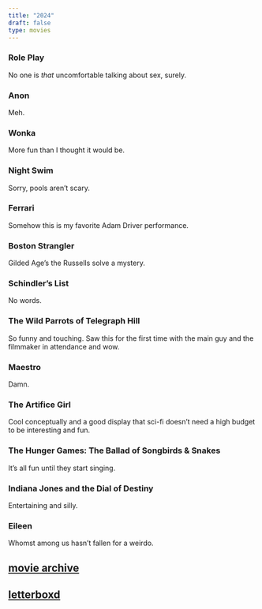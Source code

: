```yaml
--- 
title: "2024" 
draft: false 
type: movies 
---
```


### Role Play

No one is *that* uncomfortable talking about sex, surely.

### Anon

Meh.

### Wonka

More fun than I thought it would be.

### Night Swim

Sorry, pools aren’t scary.

### Ferrari

Somehow this is my favorite Adam Driver performance.

### Boston Strangler

Gilded Age’s the Russells solve a mystery.

### Schindler’s List

No words.

### The Wild Parrots of Telegraph Hill

So funny and touching. Saw this for the first time with the main guy and the filmmaker in attendance and wow.

### Maestro

Damn.

### The Artifice Girl

Cool conceptually and a good display that sci-fi doesn’t need a high budget to be interesting and fun.

### The Hunger Games: The Ballad of Songbirds & Snakes

It’s all fun until they start singing.

### Indiana Jones and the Dial of Destiny

Entertaining and silly.

### Eileen

Whomst among us hasn’t fallen for a weirdo.



## [movie archive](/moviearchive)
## [letterboxd](https://letterboxd.com/brookshelley/)
